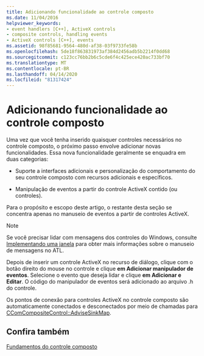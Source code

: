 ```yaml
---
title: Adicionando funcionalidade ao controle composto
ms.date: 11/04/2016
helpviewer_keywords:
- event handlers [C++], ActiveX controls
- composite controls, handling events
- ActiveX controls [C++], events
ms.assetid: 98f85681-9564-480d-af38-03f9733fe58b
ms.openlocfilehash: 5de18f863831973af384d2456adb5b2214f0dd68
ms.sourcegitcommit: c123cc76bb2b6c5cde6f4c425ece420ac733bf70
ms.translationtype: MT
ms.contentlocale: pt-BR
ms.lasthandoff: 04/14/2020
ms.locfileid: "81317424"
---
```

# <a name="adding-functionality-to-the-composite-control"></a>Adicionando funcionalidade ao controle composto

Uma vez que você tenha inserido quaisquer controles necessários no controle composto, o próximo passo envolve adicionar novas funcionalidades. Essa nova funcionalidade geralmente se enquadra em duas categorias:

- Suporte a interfaces adicionais e personalização do comportamento do seu controle composto com recursos adicionais e específicos.

- Manipulação de eventos a partir do controle ActiveX contido (ou controles).

Para o propósito e escopo deste artigo, o restante desta seção se concentra apenas no manuseio de eventos a partir de controles ActiveX.

> [!NOTE]
> Se você precisar lidar com mensagens dos controles do Windows, consulte [Implementando uma janela](../atl/implementing-a-window.md) para obter mais informações sobre o manuseio de mensagens no ATL.

Depois de inserir um controle ActiveX no recurso de diálogo, clique com o botão direito do mouse no controle e clique **em Adicionar manipulador de eventos**. Selecione o evento que deseja lidar e clique **em Adicionar e Editar**. O código do manipulador de eventos será adicionado ao arquivo .h do controle.

Os pontos de conexão para controles ActiveX no controle composto são automaticamente conectados e desconectados por meio de chamadas para [CComCompositeControl::AdviseSinkMap](../atl/reference/ccomcompositecontrol-class.md#advisesinkmap).

## <a name="see-also"></a>Confira também

[Fundamentos do controle composto](../atl/atl-composite-control-fundamentals.md)
